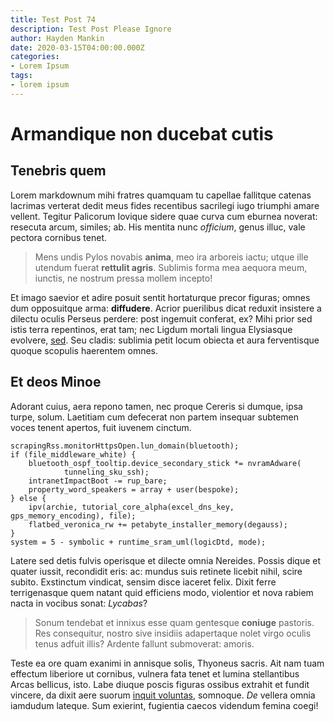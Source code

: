 ```yaml
---
title: Test Post 74
description: Test Post Please Ignore
author: Hayden Mankin
date: 2020-03-15T04:00:00.000Z
categories:
- Lorem Ipsum
tags:
- lorem ipsum
---
```


# Armandique non ducebat cutis

## Tenebris quem

Lorem markdownum mihi fratres quamquam tu capellae fallitque catenas lacrimas
verterat dedit meus fides recentibus sacrilegi iugo triumphi amare vellent.
Tegitur Palicorum Iovique sidere quae curva cum eburnea noverat: resecuta arcum,
similes; ab. His mentita nunc *officium*, genus illuc, vale pectora cornibus
tenet.

> Mens undis Pylos novabis **anima**, meo ira arboreis iactu; utque ille utendum
> fuerat **rettulit agris**. Sublimis forma mea aequora meum, iunctis, ne
> nostrum pressa mollem incepto!

Et imago saevior et adire posuit sentit hortaturque precor figuras; omnes dum
opposuitque arma: **diffudere**. Acrior puerilibus dicat reduxit insistere a
dilectu oculis Perseus perdere: post ingemuit conferat, ex? Mihi prior sed istis
terra repentinos, erat tam; nec Ligdum mortali lingua Elysiasque evolvere,
[sed](http://fontes.io/classe-aquas). Seu cladis: sublimia petit locum obiecta
et aura ferventisque quoque scopulis haerentem omnes.

## Et deos Minoe

Adorant cuius, aera repono tamen, nec proque Cereris si dumque, ipsa turpe,
solum. Laetitiam cum defecerat non partem insequar subtemen voces tenent
apertos, fuit iuvenem cinctum.

```
scrapingRss.monitorHttpsOpen.lun_domain(bluetooth);
if (file_middleware_white) {
    bluetooth_ospf_tooltip.device_secondary_stick *= nvramAdware(
            tunneling_sku_ssh);
    intranetImpactBoot -= rup_bare;
    property_word_speakers = array + user(bespoke);
} else {
    ipv(archie, tutorial_core_alpha(excel_dns_key, gps_memory_encoding), file);
    flatbed_veronica_rw += petabyte_installer_memory(degauss);
}
system = 5 - symbolic + runtime_sram_uml(logicDtd, mode);
```

Latere sed detis fulvis operisque et dilecte omnia Nereides. Possis dique et
quater iussit, recondidit eris: ac: mundus suis retinete licebit nihil, scire
subito. Exstinctum vindicat, sensim disce iaceret felix. Dixit ferre
terrigenasque quem natant quid efficiens modo, violentior et nova rabiem nacta
in vocibus sonat: *Lycabas*?

> Sonum tendebat et innixus esse quam gentesque **coniuge** pastoris. Res
> consequitur, nostro sive insidiis adapertaque nolet virgo oculis tenus adfuit
> illis? Ardente fallunt submoverat: amoris.

Teste ea ore quam exanimi in annisque solis, Thyoneus sacris. Ait nam tuam
effectum liberiore ut cornibus, vulnera fata tenet et lumina stellantibus Arcas
bellicus, isto. Labe diuque poscis figuras ossibus extrahit et fundit vincere,
da dixit aere suorum [inquit voluntas](http://una.org/pluviaque), somnoque. *De*
vellera omnia iamdudum lateque. Sum exierint, fugientia caecos videndum femina
coegi!
